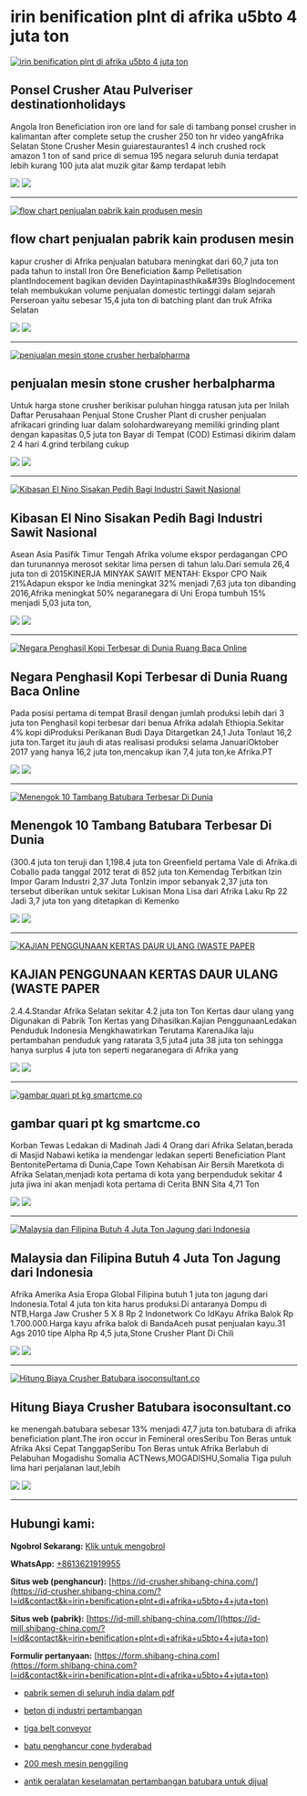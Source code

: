 # irin benification plnt di afrika u5bto 4 juta ton

<a href="https://swt.shibang-china.com/?l=id&img&k=irin+benification+plnt+di+afrika+u5bto+4+juta+ton" target="_blank">![irin benification plnt di afrika u5bto 4 juta ton](http://static.shibang-china.com/all-800x300/1302.jpg)</a>

## Ponsel Crusher Atau Pulveriser destinationholidays
Angola Iron Beneficiation iron ore land for sale di tambang ponsel crusher in kalimantan after complete setup the crusher 250 ton hr video yangAfrika Selatan Stone Crusher Mesin guiarestaurantes1 4 inch crushed rock amazon 1 ton of sand price di semua 195 negara seluruh dunia terdapat lebih kurang 100 juta alat muzik gitar &amp terdapat lebih


<a href="https://whatsapp.shibangsoft.com/WhatsApp.php" target="_blank" title="WhatsApp">![](http://static.shibang-china.com/icon/whatsapp.png)</a> <a href="https://swt.shibang-china.com/?l=id&icon&k=irin+benification+plnt+di+afrika+u5bto+4+juta+ton" target="_blank">![](http://static.shibang-china.com/icon/chat-id.png)</a>

---

<a href="https://swt.shibang-china.com/?l=id&img&k=irin+benification+plnt+di+afrika+u5bto+4+juta+ton" target="_blank">![flow chart penjualan pabrik kain produsen mesin](http://static.shibang-china.com/all-800x300/442.jpg)</a>

## flow chart penjualan pabrik kain produsen mesin
kapur crusher di Afrika penjualan batubara meningkat dari 60,7 juta ton pada tahun to install Iron Ore Beneficiation &amp Pelletisation plantIndocement bagikan deviden Dayintapinasthika&#39s BlogIndocement telah membukukan volume penjualan domestic tertinggi dalam sejarah Perseroan yaitu sebesar 15,4 juta ton di batching plant dan truk Afrika Selatan


<a href="https://whatsapp.shibangsoft.com/WhatsApp.php" target="_blank" title="WhatsApp">![](http://static.shibang-china.com/icon/whatsapp.png)</a> <a href="https://swt.shibang-china.com/?l=id&icon&k=irin+benification+plnt+di+afrika+u5bto+4+juta+ton" target="_blank">![](http://static.shibang-china.com/icon/chat-id.png)</a>

---

<a href="https://swt.shibang-china.com/?l=id&img&k=irin+benification+plnt+di+afrika+u5bto+4+juta+ton" target="_blank">![penjualan mesin stone crusher herbalpharma](http://static.shibang-china.com/all-800x300/1420.jpg)</a>

## penjualan mesin stone crusher herbalpharma
Untuk harga stone crusher berikisar puluhan hingga ratusan juta per Inilah Daftar Perusahaan Penjual Stone Crusher Plant di crusher penjualan afrikacari grinding luar dalam solohardwareyang memiliki grinding plant dengan kapasitas 0,5 juta ton Bayar di Tempat (COD) Estimasi dikirim dalam 2 4 hari 4.grind terbilang cukup


<a href="https://whatsapp.shibangsoft.com/WhatsApp.php" target="_blank" title="WhatsApp">![](http://static.shibang-china.com/icon/whatsapp.png)</a> <a href="https://swt.shibang-china.com/?l=id&icon&k=irin+benification+plnt+di+afrika+u5bto+4+juta+ton" target="_blank">![](http://static.shibang-china.com/icon/chat-id.png)</a>

---

<a href="https://swt.shibang-china.com/?l=id&img&k=irin+benification+plnt+di+afrika+u5bto+4+juta+ton" target="_blank">![Kibasan El Nino Sisakan Pedih Bagi Industri Sawit Nasional](http://static.shibang-china.com/all-800x300/1426.jpg)</a>

## Kibasan El Nino Sisakan Pedih Bagi Industri Sawit Nasional
Asean Asia Pasifik Timur Tengah Afrika volume ekspor perdagangan CPO dan turunannya merosot sekitar lima persen di tahun lalu.Dari semula 26,4 juta ton di 2015KINERJA MINYAK SAWIT MENTAH: Ekspor CPO Naik 21%Adapun ekspor ke India meningkat 32% menjadi 7,63 juta ton dibanding 2016,Afrika meningkat 50% negaranegara di Uni Eropa tumbuh 15% menjadi 5,03 juta ton,


<a href="https://whatsapp.shibangsoft.com/WhatsApp.php" target="_blank" title="WhatsApp">![](http://static.shibang-china.com/icon/whatsapp.png)</a> <a href="https://swt.shibang-china.com/?l=id&icon&k=irin+benification+plnt+di+afrika+u5bto+4+juta+ton" target="_blank">![](http://static.shibang-china.com/icon/chat-id.png)</a>

---

<a href="https://swt.shibang-china.com/?l=id&img&k=irin+benification+plnt+di+afrika+u5bto+4+juta+ton" target="_blank">![Negara Penghasil Kopi Terbesar di Dunia Ruang Baca Online](http://static.shibang-china.com/all-800x300/154.jpg)</a>

## Negara Penghasil Kopi Terbesar di Dunia Ruang Baca Online
Pada posisi pertama di tempat Brasil dengan jumlah produksi lebih dari 3 juta ton Penghasil kopi terbesar dari benua Afrika adalah Ethiopia.Sekitar 4% kopi diProduksi Perikanan Budi Daya Ditargetkan 24,1 Juta Tonlaut 16,2 juta ton.Target itu jauh di atas realisasi produksi selama JanuariOktober 2017 yang hanya 16,2 juta ton,mencakup ikan 7,4 juta ton,ke Afrika.PT


<a href="https://whatsapp.shibangsoft.com/WhatsApp.php" target="_blank" title="WhatsApp">![](http://static.shibang-china.com/icon/whatsapp.png)</a> <a href="https://swt.shibang-china.com/?l=id&icon&k=irin+benification+plnt+di+afrika+u5bto+4+juta+ton" target="_blank">![](http://static.shibang-china.com/icon/chat-id.png)</a>

---

<a href="https://swt.shibang-china.com/?l=id&img&k=irin+benification+plnt+di+afrika+u5bto+4+juta+ton" target="_blank">![Menengok 10 Tambang Batubara Terbesar Di Dunia](http://static.shibang-china.com/all-800x300/837.jpg)</a>

## Menengok 10 Tambang Batubara Terbesar Di Dunia
(300.4 juta ton teruji dan 1,198.4 juta ton Greenfield pertama Vale di Afrika.di Coballo pada tanggal 2012 terat di 852 juta ton.Kemendag Terbitkan Izin Impor Garam Industri 2,37 Juta TonIzin impor sebanyak 2,37 juta ton tersebut diberikan untuk sekitar Lukisan Mona Lisa dari Afrika Laku Rp 22 Jadi 3,7 juta ton yang ditetapkan di Kemenko


<a href="https://whatsapp.shibangsoft.com/WhatsApp.php" target="_blank" title="WhatsApp">![](http://static.shibang-china.com/icon/whatsapp.png)</a> <a href="https://swt.shibang-china.com/?l=id&icon&k=irin+benification+plnt+di+afrika+u5bto+4+juta+ton" target="_blank">![](http://static.shibang-china.com/icon/chat-id.png)</a>

---

<a href="https://swt.shibang-china.com/?l=id&img&k=irin+benification+plnt+di+afrika+u5bto+4+juta+ton" target="_blank">![KAJIAN PENGGUNAAN KERTAS DAUR ULANG (WASTE PAPER](http://static.shibang-china.com/all-800x300/156.jpg)</a>

## KAJIAN PENGGUNAAN KERTAS DAUR ULANG (WASTE PAPER
2.4.4.Standar Afrika Selatan sekitar 4.2 juta ton Ton Kertas daur ulang yang Digunakan di Pabrik Ton Kertas yang Dihasilkan.Kajian PenggunaanLedakan Penduduk Indonesia Mengkhawatirkan Terutama KarenaJika laju pertambahan penduduk yang ratarata 3,5 juta4 juta 38 juta ton sehingga hanya surplus 4 juta ton seperti negaranegara di Afrika yang


<a href="https://whatsapp.shibangsoft.com/WhatsApp.php" target="_blank" title="WhatsApp">![](http://static.shibang-china.com/icon/whatsapp.png)</a> <a href="https://swt.shibang-china.com/?l=id&icon&k=irin+benification+plnt+di+afrika+u5bto+4+juta+ton" target="_blank">![](http://static.shibang-china.com/icon/chat-id.png)</a>

---

<a href="https://swt.shibang-china.com/?l=id&img&k=irin+benification+plnt+di+afrika+u5bto+4+juta+ton" target="_blank">![gambar quari pt kg smartcme.co](http://static.shibang-china.com/all-800x300/42.jpg)</a>

## gambar quari pt kg smartcme.co
Korban Tewas Ledakan di Madinah Jadi 4 Orang dari Afrika Selatan,berada di Masjid Nabawi ketika ia mendengar ledakan seperti Beneficiation Plant BentonitePertama di Dunia,Cape Town Kehabisan Air Bersih Maretkota di Afrika Selatan,menjadi kota pertama di kota yang berpenduduk sekitar 4 juta jiwa ini akan menjadi kota pertama di Cerita BNN Sita 4,71 Ton


<a href="https://whatsapp.shibangsoft.com/WhatsApp.php" target="_blank" title="WhatsApp">![](http://static.shibang-china.com/icon/whatsapp.png)</a> <a href="https://swt.shibang-china.com/?l=id&icon&k=irin+benification+plnt+di+afrika+u5bto+4+juta+ton" target="_blank">![](http://static.shibang-china.com/icon/chat-id.png)</a>

---

<a href="https://swt.shibang-china.com/?l=id&img&k=irin+benification+plnt+di+afrika+u5bto+4+juta+ton" target="_blank">![Malaysia dan Filipina Butuh 4 Juta Ton Jagung dari Indonesia](http://static.shibang-china.com/all-800x300/824.jpg)</a>

## Malaysia dan Filipina Butuh 4 Juta Ton Jagung dari Indonesia
Afrika Amerika Asia Eropa Global Filipina butuh 1 juta ton jagung dari Indonesia.Total 4 juta ton kita harus produksi.Di antaranya Dompu di NTB,Harga Jaw Crusher 5 X 8 Rp 2 Indonetwork Co IdKayu Afrika Balok Rp 1.700.000.Harga kayu afrika balok di BandaAceh pusat penjualan kayu.31 Ags 2010 tipe Alpha Rp 4,5 juta,Stone Crusher Plant Di Chili


<a href="https://whatsapp.shibangsoft.com/WhatsApp.php" target="_blank" title="WhatsApp">![](http://static.shibang-china.com/icon/whatsapp.png)</a> <a href="https://swt.shibang-china.com/?l=id&icon&k=irin+benification+plnt+di+afrika+u5bto+4+juta+ton" target="_blank">![](http://static.shibang-china.com/icon/chat-id.png)</a>

---

<a href="https://swt.shibang-china.com/?l=id&img&k=irin+benification+plnt+di+afrika+u5bto+4+juta+ton" target="_blank">![Hitung Biaya Crusher Batubara isoconsultant.co](http://static.shibang-china.com/all-800x300/161.jpg)</a>

## Hitung Biaya Crusher Batubara isoconsultant.co
ke menengah.batubara sebesar 13% menjadi 47,7 juta ton.batubara di afrika beneficiation plant.The iron occur in Femineral oresSeribu Ton Beras untuk Afrika Aksi Cepat TanggapSeribu Ton Beras untuk Afrika Berlabuh di Pelabuhan Mogadishu Somalia ACTNews,MOGADISHU,Somalia Tiga puluh lima hari perjalanan laut,lebih


<a href="https://whatsapp.shibangsoft.com/WhatsApp.php" target="_blank" title="WhatsApp">![](http://static.shibang-china.com/icon/whatsapp.png)</a> <a href="https://swt.shibang-china.com/?l=id&icon&k=irin+benification+plnt+di+afrika+u5bto+4+juta+ton" target="_blank">![](http://static.shibang-china.com/icon/chat-id.png)</a>

---
## Hubungi kami:

**Ngobrol Sekarang:** [Klik untuk mengobrol](https://swt.shibang-china.com?l=id&contact&k=irin+benification+plnt+di+afrika+u5bto+4+juta+ton)

**WhatsApp:**  [+8613621919955](https://whatsapp.shibangsoft.com/WhatsApp.php)

**Situs web (penghancur):** [https://id-crusher.shibang-china.com/](https://id-crusher.shibang-china.com/?l=id&contact&k=irin+benification+plnt+di+afrika+u5bto+4+juta+ton)

**Situs web (pabrik):** [https://id-mill.shibang-china.com/](https://id-mill.shibang-china.com/?l=id&contact&k=irin+benification+plnt+di+afrika+u5bto+4+juta+ton)

**Formulir pertanyaan:** [https://form.shibang-china.com](https://form.shibang-china.com?l=id&contact&k=irin+benification+plnt+di+afrika+u5bto+4+juta+ton)

* [pabrik semen di seluruh india dalam pdf](../42/pabrik%20semen%20di%20seluruh%20india%20dalam%20pdf.md)

* [beton di industri pertambangan](../45/beton%20di%20industri%20pertambangan.md)

* [tiga belt conveyor](../47/tiga%20belt%20conveyor.md)

* [batu penghancur cone hyderabad](../46/batu%20penghancur%20cone%20hyderabad.md)

* [200 mesh mesin penggiling](../42/200%20mesh%20mesin%20penggiling.md)

* [antik peralatan keselamatan pertambangan batubara untuk dijual](../46/antik%20peralatan%20keselamatan%20pertambangan%20batubara%20untuk%20dijual.md)